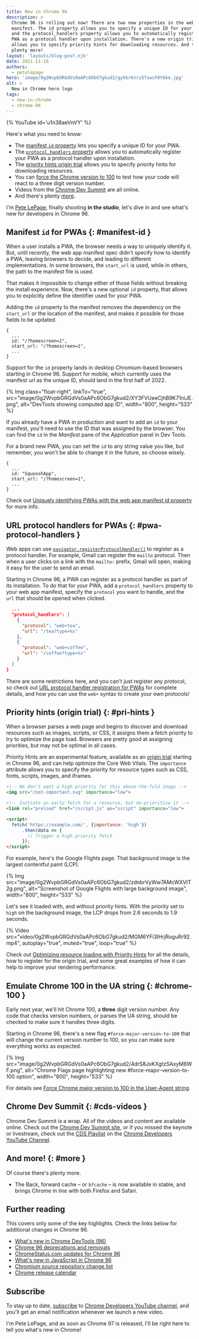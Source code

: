 ```yaml
---
title: New in Chrome 96
description: >
  Chrome 96 is rolling out now! There are two new properties in the web app
  manifest. The id property allows you to specify a unique ID for your PWA,
  and the protocol_handlers property allows you to automatically register your
  PWA as a protocol handler upon installation. There's a new origin trial that
  allows you to specify priority hints for downloading resources. And there's
  plenty more!
layout: 'layouts/blog-post.njk'
date: 2021-11-16
authors:
  - petelepage
hero: 'image/0g2WvpbGRGdVs0aAPc6ObG7gkud2/gyhkrKnrs5TxwcF0Ybke.jpg'
alt: >
  New in Chrome hero logo
tags:
  - new-in-chrome
  - chrome-96
---
```


{% YouTube id='u1n38aeVnVY' %}

Here's what you need to know:

* The [manifest `id` property](#manifest-id) lets you specify a unique ID for
  your PWA.
* The [`protocol_handlers` property](#pwa-protocol-handlers) allows you to
  automatically register your PWA as a protocol handler upon installation.
* The [priority hints origin trial](#pri-hints) allows you to specify
  priority hints for downloading resources.
* You can [force the Chrome version to 100](#chrome-100) to test how your code
  will react to a three digit version number.
* Videos from the [Chrome Dev Summit](#cds-videos) are all online.
* And there's plenty [more](#more).

I'm [Pete LePage](https://petelepage.com), finally shooting
**in the studio**, let's dive in and see what's new for developers in Chrome 96.

## Manifest `id` for PWAs {: #manifest-id }

When a user installs a PWA, the browser needs a way to uniquely identify it.
But, until recently, the web app manifest spec didn't specify how to identify
a PWA, leaving browsers to decide, and leading to different implementations.
In some browsers, the `start_url` is used, while in others, the path to the
manifest file is used.

That makes it impossible to change either of those fields without breaking the
install experience. Now, there's a new optional `id` property, that allows
you to explicitly define the identifier used for your PWA.

Adding the `id` property to the manifest removes the dependency on the
`start_url` or the location of the manifest, and makes it possible for those
fields to be updated.

```json/2
{
  ...
  id: "/?homescreen=1",
  start_url: "/?homescreen=1",
  ...
}
```

Support for the `id` property lands in desktop Chromium-based browsers
starting in Chrome 96. Support for mobile, which currently uses the manifest
url as the unique ID, should land in the first half of 2022.

{% Img class="float-right", linkTo="true", src="image/0g2WvpbGRGdVs0aAPc6ObG7gkud2/XY3FVUeeCjhB9K71niJE.png", alt="DevTools showing computed app ID", width="800", height="533" %}

If you already have a PWA in production and want to add an `id` to your
manifest, you'll need to use the ID that was assigned by the browser. You can
find the `id` in the _Manifest_ pane of the _Application_ panel in Dev Tools.

<p style="clear:both;"></p>

For a brand new PWA, you can set the `id` to any string value you like, but
remember, you won't be able to change it in the future, so choose wisely.

```json/2
{
  ...
  id: "SquooshApp",
  start_url: "/?homescreen=1",
  ...
}
```

Check out [Uniquely identifying PWAs with the web app manifest id property][manifest-id]
for more info.

## URL protocol handlers for PWAs {: #pwa-protocol-handlers }

Web apps can use [`navigator.registerProtocolHandler()`][mdn-regph] to
register as a protocol handler. For example, Gmail can register the `mailto`
protocol. Then when a user clicks on a link with the `mailto:` prefix, Gmail
will open, making it easy for the user to send an email.

Starting in Chrome 96, a PWA can register as a protocol handler as part of its
installation. To do that for your PWA, add a `protocol_handlers` property to
your web app manifest, specify the `protocol` you want to handle, and the
`url` that should be opened when clicked.

```json
  ...
  "protocol_handlers": [
    {
      "protocol": "web+tea",
      "url": "/tea?type=%s"
    },
    {
      "protocol": "web+coffee",
      "url": "/coffee?type=%s"
    }
  ]
}
```

There are some restrictions here, and you can't just register any protocol, so
check out [URL protocol handler registration for PWAs][wd-phreg] for complete
details, and how you can use the `web+` syntax to create your own protocols!

## Priority hints (origin trial) {: #pri-hints }

When a browser parses a web page and begins to discover and download resources
such as images, scripts, or CSS, it assigns them a fetch priority to try to
optimize the page load. Browsers are pretty good at assigning priorities, but
may not be optimal in all cases.

Priority Hints are an experimental feature, available as an
[origin trial][ph-ot] starting in Chrome 96, and can help optimize the Core
Web Vitals. The `importance` attribute allows you to specify the priority
for resource types such as CSS, fonts, scripts, images, and iframes.

```html
<!-- We don't want a high priority for this above-the-fold image -->
<img src="/not-important.svg" importance="low">

<!-- Initiate an early fetch for a resource, but de-prioritize it -->
<link rel="preload" href="/script.js" as="script" importance="low">

<script>
  fetch('https://example.com/', {importance: 'high'})
      .then(data => {
        // Trigger a high priority fetch
      });
</script>
```

For example, here's the Google Flights page. That background image is the
largest contentful paint (LCP).

{% Img src="image/0g2WvpbGRGdVs0aAPc6ObG7gkud2/zdnbrVyWw7AMcWXVIT2g.png", alt="Screenshot of Google Flights with large background image", width="800", height="533" %}

Let's see it loaded with, and without priority hints. With the priority set
to `high` on the background image, the LCP drops from 2.6 seconds to 1.9
seconds.

{% Video src="video/0g2WvpbGRGdVs0aAPc6ObG7gkud2/MGM6YFi3IHrjRoguRr92.mp4", autoplay="true", muted="true", loop="true" %}

Check out [Optimizing resource loading with Priority Hints][wd-phints] for
all the details, how to register for the origin trial, and some great examples
of how it can help to improve your rendering performance.

## Emulate Chrome 100 in the UA string {: #chrome-100 }

Early next year, we'll hit Chrome 100, a **three** digit version number. Any
code that checks version numbers, or parses the UA string, should be checked
to make sure it handles three digits.

Starting in Chrome 96, there's a new flag `#force-major-version-to-100` that
will change the current version number to 100, so you can make sure
everything works as expected.

{% Img src="image/0g2WvpbGRGdVs0aAPc6ObG7gkud2/4drS8JxKXgtzSAxyM6WF.png", alt="Chrome Flags page highlighting new #force-major-version-to-100 option", width="800", height="533" %}

For details see [Force Chrome major version to 100 in the User-Agent string][dcc-cr100].

## Chrome Dev Summit {: #cds-videos }

Chrome Dev Summit is a wrap. All of the videos and content are available
online. Check out the [Chrome Dev Summit site][cds-site], or if you missed
the keynote or livestream, check out the [CDS Playlist][cds-playlist] on the
[Chrome Developers YouTube Channel][cr-dev-yt].

## And more! {: #more }

Of course there's plenty more.

* The Back, forward cache – or `bfcache` – is now available in stable, and
  brings Chrome in line with both Firefox and Safari.

## Further reading

This covers only some of the key highlights. Check the links below for
additional changes in Chrome 96.

* [What's new in Chrome DevTools (96)](/blog/new-in-devtools-96/)
* [Chrome 96 deprecations and removals](/blog/deps-rems-96/)
* [ChromeStatus.com updates for Chrome 96](https://www.chromestatus.com/features#milestone%3D96)
* [What's new in JavaScript in Chrome 96](https://v8.dev/blog/v8-release-96)
* [Chromium source repository change list](https://chromium.googlesource.com/chromium/src/+log/95.0.4638.56..96.0.4664.50)
* [Chrome release calendar](https://chromiumdash.appspot.com/schedule)

## Subscribe

To stay up to date, [subscribe](https://goo.gl/6FP1a5)
to [Chrome Developers YouTube channel](https://www.youtube.com/user/ChromeDevelopers/),
and you'll get an email notification whenever we launch a new video.

I'm Pete LePage, and as soon as Chrome 97 is released, I'll be right here to
tell you what's new in Chrome!

[dcc]: /blog/
[manifest-id]: /blog/pwa-manifest-id/
[mdn-regph]: https://developer.mozilla.org/en-US/docs/Web/API/Navigator/registerProtocolHandler
[wd-phreg]: https://web.dev/url-protocol-handler/
[wd-phints]: https://web.dev/priority-hints/
[ph-ot]: /origintrials/#/view_trial/365917469723852801
[dcc-cr100]: /blog/force-major-version-to-100/
[cds-site]: /devsummit/
[cds-playlist]: https://www.youtube.com/playlist?list=PLNYkxOF6rcIBju4hD9ed1pt6YO20LgLWg
[cr-dev-yt]: https://www.youtube.com/c/GoogleChromeDevelopers
